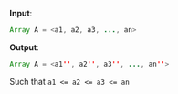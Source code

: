 **Input**: 
```java
Array A = <a1, a2, a3, ..., an>
```

**Output**:

```java
Array A = <a1'', a2'', a3'', ..., an''>
```
Such that `a1 <= a2 <= a3 <= an`
